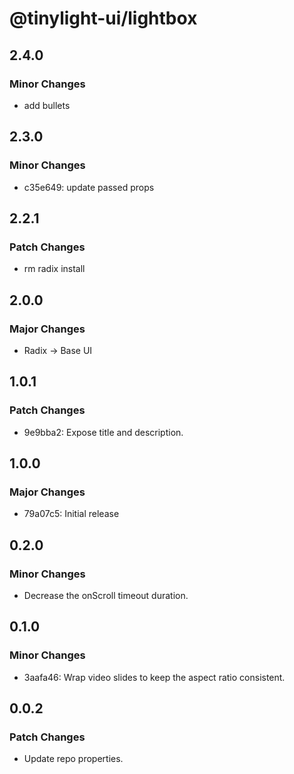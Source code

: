 # @tinylight-ui/lightbox

## 2.4.0

### Minor Changes

- add bullets

## 2.3.0

### Minor Changes

- c35e649: update passed props

## 2.2.1

### Patch Changes

- rm radix install

## 2.0.0

### Major Changes

- Radix -> Base UI

## 1.0.1

### Patch Changes

- 9e9bba2: Expose title and description.

## 1.0.0

### Major Changes

- 79a07c5: Initial release

## 0.2.0

### Minor Changes

- Decrease the onScroll timeout duration.

## 0.1.0

### Minor Changes

- 3aafa46: Wrap video slides to keep the aspect ratio consistent.

## 0.0.2

### Patch Changes

- Update repo properties.

